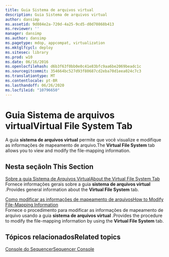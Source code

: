 ```yaml
---
title: Guia Sistema de arquivos virtual
description: Guia Sistema de arquivos virtual
author: dansimp
ms.assetid: 9d084e2a-720d-4a25-9cd5-d0d70868b413
ms.reviewer: ''
manager: dansimp
ms.author: dansimp
ms.pagetype: mdop, appcompat, virtualization
ms.mktglfcycl: deploy
ms.sitesec: library
ms.prod: w10
ms.date: 06/16/2016
ms.openlocfilehash: d6b3f63f0bb0e0c41e83bfc9aa6be2069beadc1c
ms.sourcegitcommit: 354664bc527d93f80687cd2eba70d1eea024c7c3
ms.translationtype: MT
ms.contentlocale: pt-BR
ms.lasthandoff: 06/26/2020
ms.locfileid: "10796650"
---
```

# <span data-ttu-id="161c1-103">Guia Sistema de arquivos virtual</span><span class="sxs-lookup"><span data-stu-id="161c1-103">Virtual File System Tab</span></span>


<span data-ttu-id="161c1-104">A guia **sistema de arquivos virtual** permite que você visualize e modifique as informações de mapeamento de arquivo.</span><span class="sxs-lookup"><span data-stu-id="161c1-104">The **Virtual File System** tab allows you to view and modify the file-mapping information.</span></span>

## <span data-ttu-id="161c1-105">Nesta seção</span><span class="sxs-lookup"><span data-stu-id="161c1-105">In This Section</span></span>


<a href="" id="about-the-virtual-file-system-tab"></a>[<span data-ttu-id="161c1-106">Sobre a guia Sistema de Arquivos Virtual</span><span class="sxs-lookup"><span data-stu-id="161c1-106">About the Virtual File System Tab</span></span>](about-the-virtual-file-system-tab.md)  
<span data-ttu-id="161c1-107">Fornece informações gerais sobre a guia **sistema de arquivos virtual** .</span><span class="sxs-lookup"><span data-stu-id="161c1-107">Provides general information about the **Virtual File System** tab.</span></span>

<a href="" id="how-to-modify-file-mapping-information"></a>[<span data-ttu-id="161c1-108">Como modificar as informações de mapeamento de arquivos</span><span class="sxs-lookup"><span data-stu-id="161c1-108">How to Modify File-Mapping Information</span></span>](how-to-modify-file-mapping-information.md)  
<span data-ttu-id="161c1-109">Fornece o procedimento para modificar as informações de mapeamento de arquivo usando a guia **sistema de arquivos virtual** .</span><span class="sxs-lookup"><span data-stu-id="161c1-109">Provides the procedure to modify the file-mapping information by using the **Virtual File System** tab.</span></span>

## <span data-ttu-id="161c1-110">Tópicos relacionados</span><span class="sxs-lookup"><span data-stu-id="161c1-110">Related topics</span></span>


[<span data-ttu-id="161c1-111">Console do Sequencer</span><span class="sxs-lookup"><span data-stu-id="161c1-111">Sequencer Console</span></span>](sequencer-console.md)

 

 





